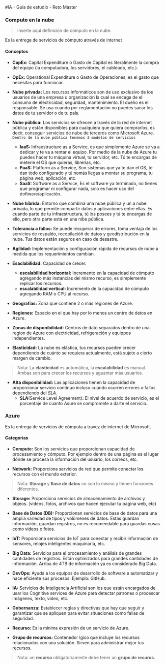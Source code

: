#IA - Guía de estudio - Reto Master

### Computo en la nube
> inserte aquí definición de cómputo en la nube.

Es la entrega de servicios de cómputo através de internet

#### Conceptos

* __CapEx:__ Capital Expenditure o Gasto de Capital es literalmente la compra del equipo (la computadora, los servidores, el cableado, etc.).

* __OpEx:__ Operational Expenditure o Gasto de Operaciones, es el gasto que necesitas para funcionar.

* __Nube privada:__ Los recursos informáticos son de uso exclusivo de los usuarios de una empresa u organización la cual se encaga de el consumo de electricidad, seguridad, mantenimiento. El dueño es el responsable. Se usa cuando por reglamentación no puedes sacar los datos de tu servidor o de tu país.

* __Nube pública:__ Los servicios se ofrecen a través de la red de internet pública y están disponibles para cualquiera que quiera comprarlos, es decir, conseguir servicios de nube de terceros como Microsoft Azure. `Dentro de la nube pública tenemos 3 modelos de servicios`

    * __IaaS:__ Infraestructure as a Service, es que simplemente Azure se va a dedicar y te va a rentar el equipo. Por medio de la nube de Azure tu puedes hacer tu máquina virtual, tu servidor, etc. Tú te encargas de meterle el OS que quieras, librerias, etc.
    * __PaaS:__ Platform as a Service, Son sistemas que ya te dan el OS, te dan todo configurado y tú nomás llegas a montar su programa, tu página web, aplicación, etc.
    * __SaaS:__ Software as a Service, Es el software ya terminado, no tienes que programar ni configurar nada, solo es hacer uso del doftware/aplicación.

* __Nube híbrida:__ Entorno que combina una nube pública y un a nube privada, lo que permite compartir datos y aplicaciones entre ellas. Es cuando parte de tu infraestructura, tú los posees y tú te encargas de ello, pero otra parte está en una nibe pública.

* __Tolerancia a fallos:__ Se puede recuperar de errores, toma ventaja de los servicios de respaldo, recopilacióñ de datos y geodistribución en la nube. Tus datos están seguros en caso de desastre.

* __Agilidad:__ Implementación y configuración rápida de recursos de nube a medida que los requerimientos cambian.

* __Esaclabilidad:__ Capacidad de crecer.
    * __escalabilidad horizontal:__ Incremento en la capacidad de cómputo agregando más instancias del mismo recurso, es simplemente replicar los recursos.
    * __escalabilidad vertical:__ Incremento de la capacidad de cómputo agregando RAM o CPU al recurso.

* __Geografías:__ Zona que contiene 2 o más regiones de Azure.

* __Regiones:__ Espacio en el que hay por lo menos un centro de datos en Azure.

* __Zonas de disponibilidad:__ Centros de dato separados dentro de una region de Azure con electricidad, refrigeración y equippos independientes.

* __Elasticidad:__ La nube es elástica, tus recursos pueden crecer dependiendo de cuánto se requiera actualmente, está sujeto a cierto margen de cambio.

> Nota: La __elasticidad__ es automática, la __escalabilidad__ es manual. Ambas son para crecer los recursos y aguantar más usuarios.

* __Alta disponibilidad:__ Las aplicaciones tienen la capacidad de proporcionar servicio continuo incluso cuando ocurren errores o fallos dependiendo del _SLA_.
    * __SLA__(Service Level Agreement)__:__ El nivel de acuerdo de servicio, es el porcentaje de cuanto Asure se compromete a darte el servicio.

### Azure
Es la entrega de servicios de cómputa a travez de internet de Microsoft.

#### Categorías

* __Compute:__ Son los servicios que proporcionan capacidad de procesamiento y cómputo. Por ejemplo dentro de una página es el lugar dónde se procesa la información del usuario, los correos, etc.

* __Network:__ Proporciona servicios de red que permite conectar los recursos con el mundo exterior.

>Nota: __Storage__ y __Base de datos__ no son lo mismo y tienen funciones diferentes.

* __Storage:__ Proporciona servicios de almacenamiento de archivos y objeos. (videos, fotos, archivos que hacen ejecutar tu pagina web, etc)

* __Base de Datos (DB):__ Proporcionan servicios de base de datos para una amplia variedad de tipos y volúmenes de datos. Estas guardan información, guardan registros, no es recomendable para guardas cosas como videos o fotos.

* __IoT:__ Proporciona servicios de IoT para conectar y recibir información de sensores, relojes inteligentes maquinaria, etc.

* __Big Data:__ Servicios para el procesamiento y análisis de grandes cantidades de registros. Están optimizados para grandes cantidades de información. Arriba de 4TB de información ya es considerado Big Data.

* __DevOps:__ Ayuda a los equipos de desarrollo de software a automatizar y hace eficiente sus procesos. Ejemplo: GitHub.

* __IA:__ Servicios de Inteligencia Artificial son los que están encargados de usar los Cognitive services de Azure para detectar patrones o procescar imágenes, texto, video, etc.

* __Gobernanza:__ Establecer reglas y directivas que hay que seguir y garantizar que se apliquen para evitar situaciones como fallas de seguridad.

* __Recurso:__ Es la mínima expresión de un servicio de Azure.

* __Grupo de recursos:__ Contenedor lgico que incluye los recursos relacionados con una solución. Sirven para administrar mejor tus recursos.

>Nota: un __recurso__ obligatoriamente debe tener un __grupo de recuros__.
